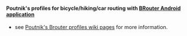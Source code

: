 
#### Poutnik's profiles for bicycle/hiking/car routing with [BRouter Android application](https://play.google.com/store/apps/details?id=btools.routingapp&hl=en_GB)
 
* see [Poutnik's Brouter profiles wiki pages](https://github.com/poutnikl/Brouter-profiles/wiki) for more information.

